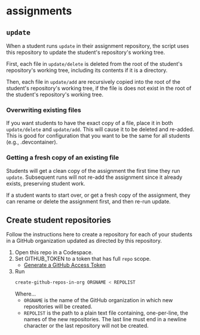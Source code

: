 # assignments

## `update`

When a student runs `update` in their assignment
repository, the script uses this repository to
update the student's repository's working tree.

First, each file in `update/delete` is deleted
from the root of the student's repository's
working tree, including its contents if it is
a directory.

Then, each file in `update/add` are recursively
copied into the root of the student's repository's
working tree, if the file is does not exist in
the root of the student's repository's working tree.

### Overwriting existing files

If you want students to have the exact copy of a file,
place it in both `update/delete` and `update/add`.
This will cause it to be deleted and re-added.
This is good for configuration that you want to be
the same for all students (e.g., .devcontainer).

### Getting a fresh copy of an existing file

Students will get a clean copy of the assignment
the first time they run `update`.
Subsequent runs will not re-add the assignment
since it already exists, preserving student work.

If a student wants to start over, or get a fresh copy of the assignment,
they can rename or delete the assignment first, and then re-run update.

## Create student repositories

Follow the instructions here to create a repository
for each of your students in a GitHub organization
updated as directed by this repository.

1. Open this repo in a Codespace.
2. Set GITHUB_TOKEN to a token that has full `repo` scope.
    - [Generate a GitHub Access Token](https://github.com/settings/tokens/new)
3. Run
    ```bash
    create-github-repos-in-org ORGNAME < REPOLIST
    ```
    Where...
    - `ORGNAME` is the name of the GitHub organization in which new
        repositories will be created.
    - `REPOLIST` is the path to a plain text file containing,
        one-per-line, the names of the new repositories.
        The last line must end in a newline character
        or the last repository will not be created. 
